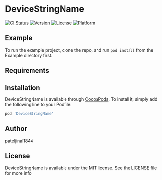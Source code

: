# DeviceStringName

[![CI Status](https://img.shields.io/travis/pateljinal1844/DeviceStringName.svg?style=flat)](https://travis-ci.org/pateljinal1844/DeviceStringName)
[![Version](https://img.shields.io/cocoapods/v/DeviceStringName.svg?style=flat)](https://cocoapods.org/pods/DeviceStringName)
[![License](https://img.shields.io/cocoapods/l/DeviceStringName.svg?style=flat)](https://cocoapods.org/pods/DeviceStringName)
[![Platform](https://img.shields.io/cocoapods/p/DeviceStringName.svg?style=flat)](https://cocoapods.org/pods/DeviceStringName)

## Example

To run the example project, clone the repo, and run `pod install` from the Example directory first.

## Requirements

## Installation

DeviceStringName is available through [CocoaPods](https://cocoapods.org). To install
it, simply add the following line to your Podfile:

```ruby
pod 'DeviceStringName'
```

## Author

pateljinal1844

## License

DeviceStringName is available under the MIT license. See the LICENSE file for more info.
